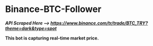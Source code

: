 # Binance-BTC-Follower

***API Scraped Here --> https://www.binance.com/tr/trade/BTC_TRY?theme=dark&type=spot***

**This bot is capturing real-time market price.**
